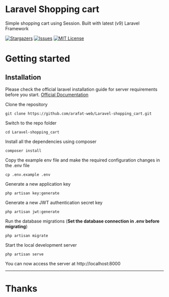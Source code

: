 # Laravel Shopping cart
 Simple shopping cart using Session. Built with latest (v9) Laravel Framework

[![Stargazers](https://img.shields.io/github/stars/arafat-web/Laravel-shopping_cart?style=for-the-badge)](https://github.com/arafat-web/Laravel-shopping_cart/stargazers)
[![Issues](https://img.shields.io/github/issues/arafat-web/Laravel-shopping_cart?style=for-the-badge)](https://github.com/arafat-web/Laravel-shopping_cart
)
[![MIT License](https://img.shields.io/github/license/arafat-web/Laravel-shopping_cart?style=for-the-badge)](https://github.com/arafat-web/Laravel-shopping_cart/issues)



# Getting started

## Installation

Please check the official laravel installation guide for server requirements before you start. [Official Documentation](https://laravel.com/docs/9.x)

Clone the repository

    git clone https://github.com/arafat-web/Laravel-shopping_cart.git

Switch to the repo folder

    cd Laravel-shopping_cart

Install all the dependencies using composer

    composer install

Copy the example env file and make the required configuration changes in the .env file

    cp .env.example .env

Generate a new application key

    php artisan key:generate

Generate a new JWT authentication secret key

    php artisan jwt:generate

Run the database migrations (**Set the database connection in .env before migrating**)

    php artisan migrate

Start the local development server

    php artisan serve

You can now access the server at http://localhost:8000

 <hr>

 # Thanks
